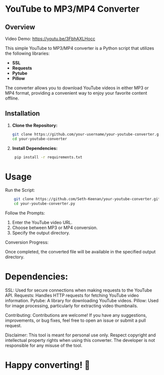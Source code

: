 # YouTube to MP3/MP4 Converter

## Overview

Video Demo:
https://youtu.be/3FbhAXLHocc

This simple YouTube to MP3/MP4 converter is a Python script that utilizes the following libraries:

- **SSL**
- **Requests**
- **Pytube**
- **Pillow**

The converter allows you to download YouTube videos in either MP3 or MP4 format, providing a convenient way to enjoy your favorite content offline.

## Installation

1. **Clone the Repository:**
   ```bash
   git clone https://github.com/your-username/your-youtube-converter.git
   cd your-youtube-converter
   ```

2. **Install Dependencies:**
   ```bash
    pip install -r requirements.txt
   ```

# Usage
Run the Script:
  ```bash
      git clone https://github.com/Seth-Keenan/your-youtube-converter.git
      cd your-youtube-converter.py
  ```
Follow the Prompts:

1. Enter the YouTube video URL.
2. Choose between MP3 or MP4 conversion.
3. Specify the output directory.

Conversion Progress:

Once completed, the converted file will be available in the specified output directory.

# Dependencies:
SSL: Used for secure connections when making requests to the YouTube API.
Requests: Handles HTTP requests for fetching YouTube video information.
Pytube: A library for downloading YouTube videos.
Pillow: Used for image processing, particularly for extracting video thumbnails.

Contributing:
Contributions are welcome! If you have any suggestions, improvements, or bug fixes, feel free to open an issue or submit a pull request.

Disclaimer:
This tool is meant for personal use only. Respect copyright and intellectual property rights when using this converter. The developer is not responsible for any misuse of the tool.

# Happy converting! 🎉
